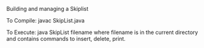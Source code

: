 Building and managing a Skiplist

To Compile: javac SkipList.java

To Execute: java SkipList filename
where filename is in the current directory and contains
commands to insert, delete, print.
